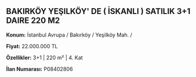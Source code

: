 ## BAKIRKÖY YEŞILKÖY' DE ( İSKANLI ) SATILIK 3+1 DAIRE 220 M2

**Konum:** İstanbul Avrupa / Bakırköy / Yeşilköy Mah. /

**Fiyat:** 22.000.000 TL

**Özellikler:** 3+1 | 220 m² | 4. Kat

**İlan Numarası:** P08402806
